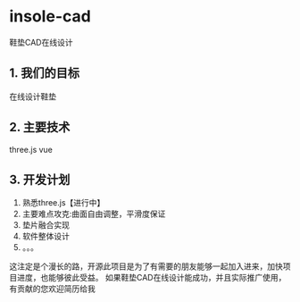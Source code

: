 # insole-cad
鞋垫CAD在线设计

## 1. 我们的目标

在线设计鞋垫

## 2. 主要技术

three.js
vue

## 3. 开发计划

1. 熟悉three.js【进行中】
2. 主要难点攻克:曲面自由调整，平滑度保证
3. 垫片融合实现
4. 软件整体设计
5. 。。。

这注定是个漫长的路，开源此项目是为了有需要的朋友能够一起加入进来，加快项目进度，也能够彼此受益。
如果鞋垫CAD在线设计能成功，并且实际推广使用，有贡献的您欢迎简历给我


